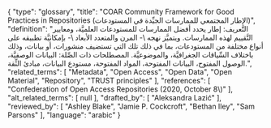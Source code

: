 {
    "type": "glossary",
    "title": "COAR Community Framework for Good Practices in Repositories (الإطار المجتمعي للممارسات الجيِّدة في المستودعات)",
    "definition": "التَّعريف: إطار يحدد أفضل الممارسات للمستودعات العلميَّة، ومعايير التَّقييم لهذه الممارسات. ويتميَّز نهجه \\- المرن والمتعدد الأبعاد \\- بإمكانيَّة تطبيقه على أنواع مختلفة من المستودعات، بما في ذلك تلك التي تستضيف منشورات، أو بيانات، وذلك باختلاف السِّياقات الجغرافيَّة، والموضوعيَّة.  المصطلحات ذات الصِّلة: البيانات الوصفيَّة، الوصول المفتوح، البيانات المفتوحة، المواد المفتوحة، مستودع البيانات، مبادئ الثِّقة.",
    "related_terms": [
        "Metadata",
        "Open Access",
        "Open Data",
        "Open Material",
        "Repository",
        "TRUST principles"
    ],
    "references": [
        "Confederation of Open Access Repositories (2020, October 8\\)"
    ],
    "alt_related_terms": [
        null
    ],
    "drafted_by": [
        "Aleksandra Lazić"
    ],
    "reviewed_by": [
        "Ashley Blake",
        "Jamie P. Cockcroft",
        "Bethan Iley",
        "Sam Parsons"
    ],
    "language": "arabic"
}